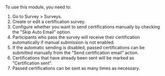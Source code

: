 To use this module, you need to:

1.  Go to Survey \> Surveys.
2.  Create or edit a certification survey.
3.  Configure whether you want to send certifications manually by
    checking the "Skip Auto Email" option.
4.  Participants who pass the survey will receive their certification
    automatically if manual submission is not enabled.
5.  If the automatic sending is disabled, passed certifications can be
    submitted manually from the "Send certification email" action.
6.  Certifications that have already been sent will be marked as
    "Certification sent".
7.  Passed certifications can be sent as many times as necessary.
